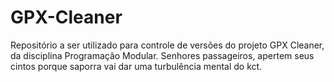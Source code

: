 # GPX-Cleaner
Repositório a ser utilizado para controle de versões do projeto GPX Cleaner, da disciplina Programação Modular.
Senhores passageiros, apertem seus cintos porque saporra vai dar uma turbulência mental do kct.
